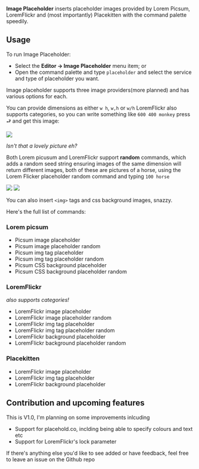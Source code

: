 **Image Placeholder** inserts placeholder images provided by Lorem Picsum, LoremFlickr and (most importantly) Placekitten with the command palette speedily.

## Usage

<!--
🎈 If users will interact with your extension manually, describe those options:
-->

To run Image Placeholder:

- Select the **Editor → Image Placeholder** menu item; or
- Open the command palette and type `placeholder` and select the service and type of placeholder you want.

Image placeholder supports three image providers(more planned) and has various options for each.

You can provide dimensions as either `w h`, `w,h` or `w/h` LoremFlickr also supports categories, so you can write something like `600 400 monkey` press <kbd>⮐</kbd> and get this image:

![](https://loremflickr.com/400/300/monkey)

_Isn't that a lovely picture eh?_

Both Lorem picusum and LoremFlickr support **random** commands, which adds a random seed string ensuring images of the same dimension will return different images, both of these are pictures of a horse, using the Lorem Flicker placeholder random command and typing `100 horse`

![](https://loremflickr.com/100/100/horse?random=9455)
![](https://loremflickr.com/100/100/horse?random=1022)

You can also insert `<img>` tags and css background images, snazzy.

Here's the full list of commands:

### Lorem picsum

- Picsum image placeholder
- Picsum image placeholder random
- Picsum img tag placeholder
- Picsum img tag placeholder random
- Picsum CSS background placeholder
- Picsum CSS background placeholder random

### LoremFlickr

_also supports categories!_

- LoremFlickr image placeholder
- LoremFlickr image placeholder random
- LoremFlickr img tag placeholder
- LoremFlickr img tag placeholder random
- LoremFlickr background placeholder
- LoremFlickr background placeholder random

### Placekitten

- LoremFlickr image placeholder
- LoremFlickr img tag placeholder
- LoremFlickr background placeholder

## Contribution and upcoming features

This is V1.0, I'm planning on some improvements inlcuding

- Support for placehold.co, inclding being able to specify colours and text etc
- Support for LoremFlickr's lock parameter

If there's anything else you'd like to see added or have feedback, feel free to leave an issue on the Github repo
